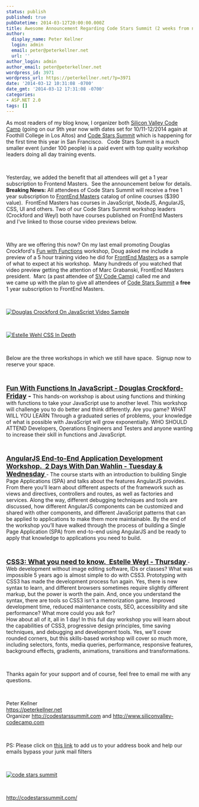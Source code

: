 ```yaml
---
status: publish
published: true
pubDatetime: 2014-03-12T20:00:00.000Z
title: Awesome Announcement Regarding Code Stars Summit (2 weeks from now)
author:
  display_name: Peter Kellner
  login: admin
  email: peter@peterkellner.net
  url: ''
author_login: admin
author_email: peter@peterkellner.net
wordpress_id: 3971
wordpress_url: https://peterkellner.net/?p=3971
date: '2014-03-12 10:31:08 -0700'
date_gmt: '2014-03-12 17:31:08 -0700'
categories:
- ASP.NET 2.0
tags: []
---
```

<div>As most readers of my blog know, I organizer both <a href="http://www.siliconvalley-codecamp.com/">Silicon Valley Code Camp</a> (going on our 9th year now with dates set for 10/11-12/2014 again at Foothill College in Los Altos) and <a href="http://codestarssummit.com/">Code Stars Summit</a> which is happening for the first time this year in San Francisco.   Code Stars Summit is a much smaller event (under 100 people) is a paid event with top quality workshop leaders doing all day training events.</div>
<div></div>
<p>&nbsp;</p>
<div>Yesterday, we added the benefit that all attendees will get a 1 year subscription to Frontend Masters.  See the announcement below for details.</div>
<div></div>
<div><strong>Breaking News:</strong> All attendees of Code Stars Summit will receive a free 1 year subscription to <a href="http://frontendmasters.com/">FrontEnd Masters</a> catalog of online courses ($390 value).  FrontEnd Masters has courses in JavaScript, NodeJS, AngularJS, CSS, UI and others. Two of our Code Stars Summit workshop leaders (Crockford and Weyl) both have courses published on FrontEnd Masters and I've linked to those course video previews below.</div>
<p>&nbsp;</p>
<div>Why are we offering this now? On my last email promoting Douglas Crockford's <a href="http://codestarssummit.com/Workshop/2014/fun-with-functions-in-javascript-full-day">Fun with Functions</a> workshop, Doug asked me include a preview of a 5 hour training video he did for <a href="http://frontendmasters.com/">FrontEnd Masters</a> as a sample of what to expect at his workshop.  Many hundreds of you watched that video preview getting the attention of Marc Grabanski, FrontEnd Masters president.  Marc (a past attendee of <a href="http://www.siliconvalley-codecamp.com/">SV Code Camp</a>) called me and we came up with the plan to give all attendees of <a href="http://codestarssummit.com/">Code Stars Summit</a> a <b>free</b> 1 year subscription to FrontEnd Masters.</div>
<div></div>
<p>&nbsp;</p>
<div></div>
<div><a href="http://frontendmasters.com/courses/javascript-the-good-parts/douglas-crockfords-function-challenges/"><img alt="Douglas Crockford On JavaScript Video Sample" src="http://www.siliconvalley-codecamp.com/miscpages/crockvideosnapshot.png" /></a></div>
<div></div>
<div></div>
<p>&nbsp;</p>
<div></div>
<div><a href="https://frontendmasters.com/courses/css3-in-depth/css-specificity/"><img alt="Estelle Wehl CSS In Depth" src="http://www.siliconvalley-codecamp.com/miscpages/etellefrontendmasters.png" /></a></div>
<div></div>
<div></div>
<p>&nbsp;</p>
<div></div>
<div></div>
<div>Below are the three workshops in which we still have space.  Signup now to reserve your space.</div>
<div></div>
<p>&nbsp;</p>
<div></div>
<div><b><span style="font-size: large;"><a href="http://codestarssummit.com/Workshop/2014/fun-with-functions-in-javascript-full-day">Fun With Functions In JavaScript - Douglas Crockford- Friday</a> -</span></b> This hands-on workshop is about using functions and thinking with functions to take your JavaScript use to another level. This workshop will challenge you to do better and think differently. Are you game? WHAT WILL YOU LEARN Through a graduated series of problems, your knowledge of what is possible with JavaScript will grow exponentially. WHO SHOULD ATTEND Developers, Operations Engineers and Testers and anyone wanting to increase their skill in functions and JavaScript.</div>
<p>&nbsp;</p>
<div><a href="http://codestarssummit.com/Workshop/2014/2-full-days-of-angularjs-end-to-end-application-development-workshop"><b><span style="font-size: large;">AngularJS End-to-End Application Development Workshop.  2 Days With Dan Wahlin - Tuesday &amp; Wednesday</span></b> </a>- The course starts with an introduction to building Single Page Applications (SPA) and talks about the features AngularJS provides. From there you’ll learn about different aspects of the framework such as views and directives, controllers and routes, as well as factories and services. Along the way, different debugging techniques and tools are discussed, how different AngularJS components can be customized and shared with other components, and different JavaScript patterns that can be applied to applications to make them more maintainable. By the end of the workshop you’ll have walked through the process of building a Single Page Application (SPA) from end-to-end using AngularJS and be ready to apply that knowledge to applications you need to build.</div>
<div></div>
<p>&nbsp;</p>
<div></div>
<div><a href="http://codestarssummit.com/Workshop/2014/css3-what-you-need-to-know"><b><span style="font-size: large;">CSS3: What you need to know.  Estelle Weyl - Thursday</span></b> </a>- Web development without image editing software, IDs or classes? What was impossible 5 years ago is almost simple to do with CSS3. Prototyping with CSS3 has made the development process fun again. Yes, there is new syntax to learn, and different browsers sometimes require slightly different markup, but the power is worth the pain. And, once you understand the syntax, there are tools so CSS3 isn't a memorization game. Improved development time, reduced maintenance costs, SEO, accessibility and site performance? What more could you ask for?<br />
How about all of it, all in 1 day! In this full day workshop you will learn about the capabilities of CSS3, progressive design principles, time saving techniques, and debugging and development tools. Yes, we'll cover rounded corners, but this skills-based workshop will cover so much more, including selectors, fonts, media queries, performance, responsive features, background effects, gradients, animations, transitions and transformations.</div>
<div></div>
<p>&nbsp;</p>
<div></div>
<div>Thanks again for your support and of course, feel free to email me with any questions.</div>
<div></div>
<p>&nbsp;</p>
<div></div>
<div>Peter Kellner</div>
<div><a href="/">https://peterkellner.net</a></div>
<div>Organizer <a href="http://codestarssummit.com/">http://codestarssummit.com</a> and <a href="http://www.siliconvalley-codecamp.com/">http://www.siliconvalley-codecamp.com</a></div>
<div></div>
<p>&nbsp;</p>
<div></div>
<div>PS: Please click on <a href="http://www.siliconvalley-codecamp.com/miscpages/SiliconValleyCodeCampCard.vcf">this link</a> to add us to your address book and help our emails bypass your junk mail filters</div>
<div></div>
<p>&nbsp;</p>
<div></div>
<div><a href="http://codestarssummit.com/"><img alt="code stars summit" src="http://codestarssummit.com/miscpages/css.jpg" align="baseline" border="0" hspace="0" /></a></div>
<div></div>
<p>&nbsp;</p>
<div></div>
<div><a href="http://codestarssummit.com/">http://codestarssummit.com/</a></div>
<div></div>
<p>&nbsp;</p>
